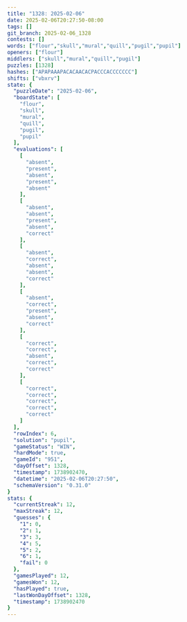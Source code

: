 ```yaml
---
title: "1328: 2025-02-06"
date: 2025-02-06T20:27:50-08:00
tags: []
git_branch: 2025-02-06_1328
contests: []
words: ["flour","skull","mural","quill","pugil","pupil"]
openers: ["flour"]
middlers: ["skull","mural","quill","pugil"]
puzzles: [1328]
hashes: ["APAPAAAPACACAACACPACCCACCCCCCC"]
shifts: ["vbxrv"]
state: {
  "puzzleDate": "2025-02-06",
  "boardState": [
    "flour",
    "skull",
    "mural",
    "quill",
    "pugil",
    "pupil"
  ],
  "evaluations": [
    [
      "absent",
      "present",
      "absent",
      "present",
      "absent"
    ],
    [
      "absent",
      "absent",
      "present",
      "absent",
      "correct"
    ],
    [
      "absent",
      "correct",
      "absent",
      "absent",
      "correct"
    ],
    [
      "absent",
      "correct",
      "present",
      "absent",
      "correct"
    ],
    [
      "correct",
      "correct",
      "absent",
      "correct",
      "correct"
    ],
    [
      "correct",
      "correct",
      "correct",
      "correct",
      "correct"
    ]
  ],
  "rowIndex": 6,
  "solution": "pupil",
  "gameStatus": "WIN",
  "hardMode": true,
  "gameId": "951",
  "dayOffset": 1328,
  "timestamp": 1738902470,
  "datetime": "2025-02-06T20:27:50",
  "schemaVersion": "0.31.0"
}
stats: {
  "currentStreak": 12,
  "maxStreak": 12,
  "guesses": {
    "1": 0,
    "2": 1,
    "3": 3,
    "4": 5,
    "5": 2,
    "6": 1,
    "fail": 0
  },
  "gamesPlayed": 12,
  "gamesWon": 12,
  "hasPlayed": true,
  "lastWonDayOffset": 1328,
  "timestamp": 1738902470
}
---
```

<!-- more -->
